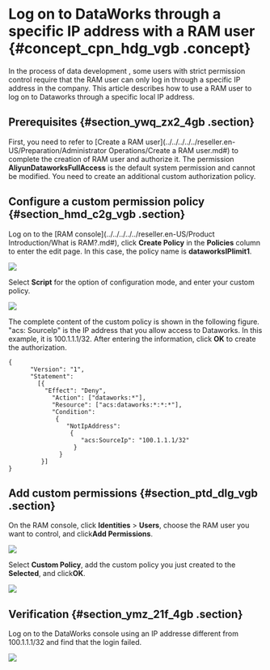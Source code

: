 # Log on to DataWorks through a specific IP address with a RAM user {#concept_cpn_hdg_vgb .concept}

In the process of data development , some users with strict permission control require that the RAM user can only log in through a specific IP address in the company. This article describes how to use a RAM user to log on to Dataworks through a specific local IP address.

## Prerequisites {#section_ywq_zx2_4gb .section}

First, you need to refer to [Create a RAM user](../../../../../reseller.en-US/Preparation/Administrator Operations/Create a RAM user.md#) to complete the creation of RAM user and authorize it. The permission **AliyunDataworksFullAccess** is the default system permission and cannot be modified. You need to create an additional custom authorization policy.

## Configure a custom permission policy {#section_hmd_c2g_vgb .section}

Log on to the [RAM console](../../../../../reseller.en-US/Product Introduction/What is RAM?.md#), click **Create Policy** in the **Policies** column to enter the edit page. In this case, the policy name is **dataworksIPlimit1**.

![](http://static-aliyun-doc.oss-cn-hangzhou.aliyuncs.com/assets/img/125807/155056624538914_en-US.png)

Select **Script** for the option of configuration mode, and enter your custom policy.

![](http://static-aliyun-doc.oss-cn-hangzhou.aliyuncs.com/assets/img/125807/155056624538925_en-US.png)

The complete content of the custom policy is shown in the following figure. "acs: SourceIp" is the IP address that you allow access to Dataworks. In this example, it is 100.1.1.1/32. After entering the information, click **OK** to create the authorization.

```language-json
{
      "Version": "1",
      "Statement":
        [{
          "Effect": "Deny",
            "Action": ["dataworks:*"],
            "Resource": ["acs:dataworks:*:*:*"],
            "Condition":
             {
                "NotIpAddress":
                 {
                    "acs:SourceIp": "100.1.1.1/32"
                  }
              }
         }]
}
```

## Add custom permissions {#section_ptd_dlg_vgb .section}

On the RAM console, click **Identities** \> **Users**, choose the RAM user you want to control, and click**Add Permissions**.

![](http://static-aliyun-doc.oss-cn-hangzhou.aliyuncs.com/assets/img/125807/155056624538926_en-US.png)

Select **Custom Policy**, add the custom policy you just created to the **Selected**, and click**OK**.

![](http://static-aliyun-doc.oss-cn-hangzhou.aliyuncs.com/assets/img/125807/155056624538928_en-US.png)

## Verification {#section_ymz_21f_4gb .section}

Log on to the DataWorks console using an IP addresse different from 100.1.1.1/32 and find that the login failed.

![](http://static-aliyun-doc.oss-cn-hangzhou.aliyuncs.com/assets/img/125807/155056624538934_en-US.png)

